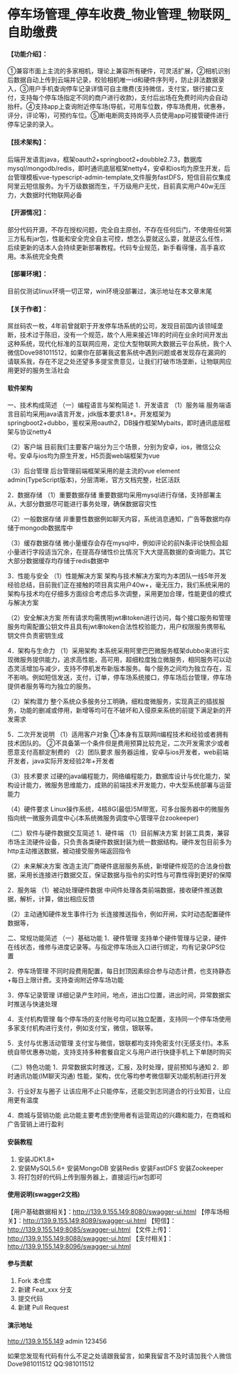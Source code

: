 # 停车场管理_停车收费_物业管理_物联网_自助缴费

#### 【功能介绍】：
①兼容市面上主流的多家相机，理论上兼容所有硬件，可灵活扩展，②相机识别后数据自动上传到云端并记录，校验相机唯一id和硬件序列号，防止非法数据录入，③用户手机查询停车记录详情可自主缴费(支持微信，支付宝，银行接口支付，支持每个停车场指定不同的商户进行收款)，支付后出场在免费时间内会自动抬杆。④支持app上查询附近停车场(导航，可用车位数，停车场费用，优惠券，评分，评论等)，可预约车位。⑤断电断网支持岗亭人员使用app可接管硬件进行停车记录的录入。
#### 【技术架构】：
后端开发语言java，框架oauth2+springboot2+doubble2.7.3，数据库mysql/mongodb/redis，即时通讯底层框架netty4，安卓和ios均为原生开发，后台管理模板vue-typescript-admin-template,文件服务fastDFS，短信目前仅集成阿里云短信服务。为千万级数据而生，千万级用户无忧，目前真实用户40w无压力，大数据时代物联网必备
#### 【开源情况】：
部分代码开源，不存在授权问题，完全自主原创，不存在任何后门，不使用任何第三方私有jar包，性能和安全完全自主可控，想怎么耍就这么耍，就是这么任性，后续更新的话本人会持续更新部署教程。代码专业规范，新手看得懂，高手喜欢用。本系统完全免费
#### 【部署环境】：
目前仅测试linux环境一切正常，win环境没部署过，演示地址在本文章末尾
#### 【关于作者】：
屌丝码农一枚，4年前曾就职于开发停车场系统的公司，发现目前国内该领域垄断，技术过于陈旧，没有一个规范，故个人用来接近1年的时间在业余时间开发出这种系统，现代化标准的互联网应用，定位大型物联网大数据云平台系统，我个人微信Dove981011512，如果你在部署我这套系统中遇到问题或者发现存在漏洞的请联系我，存在不足之处还望多多提宝贵意见，让我们打破市场垄断，让物联网应用更好的服务生活社会

#### 软件架构
一、技术构成简述
（一）编程语言与架构简述
1．开发语言
（1）服务端
服务端语言目前均采用java语言开发，jdk版本要求1.8+。开发框架为springboot2+dubbo，鉴权采用oauth2，DB操作框架Mybaits，即时通讯底层框架与协议netty4

（2）客户端
目前我们主要客户端分为三个场景，分别为安卓，ios，微信公众号。安卓与ios均为原生开发，H5页面web端框架为vue

（3）后台管理
后台管理前端框架采用的是主流的vue element admin(TypeScript版本)，分层清晰，官方文档完整，社区活跃

2．数据存储
（1）重要数据存储
重要数据均采用mysql进行存储，支持部署主从，大部分数据尽可能进行事务处理，确保数据容灾性

（2）一般数据存储
非重要性数据例如聊天内容，系统消息通知，广告等数据均存储于mongodb数据库中

（3）缓存数据存储
微小量缓存会存在mysql中，例如评论的前N条评论快照会超小量进行字段适当冗余，在提高存储性价比情况下大大提高数据的查询能力。其它大部分数据缓存均存储于redis数据中

3．性能与安全
（1）性能解决方案
架构与技术解决方案均为本团队一线5年开发经验总结，目前我们正在接触的项目真实用户40w+，毫无压力，我们系统采用的架构与技术均在仔细多方面综合考虑后多次调整，采用更加合理，性能更佳的模式与解决方案

（2）安全解决方案
所有请求均需携带jwt串token进行访问，每个接口服务和管理服务均需配置公钥文件且具有jwt串token合法性校验能力，用户权限服务携带私钥文件负责密钥生成

4．架构与生命力
（1）采用架构
本系统采用阿里巴巴微服务框架dubbo来进行实现微服务提供能力，追求高性能，高可用，超细粒度独立微服务，相同服务可以动态灵活增加与减少，支持不停机发布新版本服务。每个服务之间均为独立存在，互不影响。例如短信发送，支付，订单，停车场系统接口，停车场后台管理，停车场提供者服务等均为独立的服务。

（2）架构潜力
整个系统众多服务分工明确，细粒度微服务，实现真正的插拔服务，功能的删减或停用，新增等均可在不破坏和入侵原来系统的前提下满足新的开发需求

5．二次开发说明
（1）适用客户对象
①本身有互联网it编程技术和经验或者拥有技术团队的。
②不具备第一个条件但是费用预算比较充足，二次开发需求少或者愿意支付高额定制费的
（2）团队要求
服务器运维，安卓与ios开发者，web前端开发者，java实际开发经验2年+开发者

（3）技术要求
过硬的java编程能力，网络编程能力，数据库设计与优化能力，架构设计能力，微服务思维能力，成熟的前端技术开发能力，中大型系统部署与运营能力

（4）硬件要求
Linux操作系统，4核8G(最低)5M带宽，可多台服务器中的微服务指向统一微服务调度中心(本系统微服务调度中心管理平台zookeeper)

（二）软件与硬件数据交互简述
1．硬件端
（1）目前解决方案
封装工具类，兼容市场主流硬件设备，只负责各类硬件数据封装为统一数据结构。硬件发包目前多为http主动推送数据，被动接受服务端返回指令

（2）未来解决方案
改造主流厂商硬件底层服务系统，新增硬件规范的合法身份数据，采用长连接进行数据交互，保证数据与指令的实时性与可靠性得到更好的保障

2．服务端
（1）被动处理硬件数据
中间件处理各类前端数据，接收硬件推送数据，解析，计算，做出相应反馈

（2）主动通知硬件发生事件行为
长连接推送指令，例如开闸，实时动态配置硬件数据等，

二、常规功能简述
（一）基础功能
1．硬件管理
支持单个硬件管理与记录，硬件在线状态，维修与进度记录等。与指定停车场出入口进行绑定，均有记录GPS位置

2．停车场管理
不同时段费用配置，每日封顶因素综合参与动态计费，也支持静态+每日上限计费。支持查询附近停车场功能

3．停车记录管理
详细记录产生时间，地点，进出口位置，进出时间，异常数据实时推送与快速处理

4．支付机构管理
每个停车场的支付账号均可以独立配置，支持同一个停车场使用多家支付机构进行支付，例如支付宝，微信，银联等。

5．支付与优惠活动管理
支付宝与微信，银联都均支持免密支付(无感支付)。本系统自带优惠券功能，支持支持多种套餐自定义与用户进行快捷手机上下单随时购买

（二）特色功能
1．异常数据实时推送，汇报，及时处理，提前预知与通知
2．即时通讯功能(IM聊天沟通)
性能，架构，优化等均参考微信聊天功能机制进行开发

3．行业好友与圈子
让该应用不止只能停车，还能交到志同道合的行业知音，让应用更有温度

4．商城与营销功能
此功能主要考虑到使用者有运营周边的兴趣和能力，在商城和广告营销上进行盈利


#### 安装教程

1.  安装JDK1.8+
2.  安装MySQL5.6+ 安装MongoDB  安装Redis  安装FastDFS 安装Zookeeper
3.	将打包好的代码上传到服务器上，直接运行jar包即可

#### 使用说明(swagger2文档)

【用户基础数据相关】：http://139.9.155.149:8080/swagger-ui.html
【停车场相关】：http://139.9.155.149:8089/swagger-ui.html
【短信】：http://139.9.155.149:8085/swagger-ui.html
【文件上传】：http://139.9.155.149:8088/swagger-ui.html
【支付相关】：http://139.9.155.149:8096/swagger-ui.html

#### 参与贡献

1.  Fork 本仓库
2.  新建 Feat_xxx 分支
3.  提交代码
4.  新建 Pull Request


#### 演示地址
http://139.9.155.149
admin   123456

如果您发现有代码有什么不足之处请跟我留言，如果我留言不及时请加我个人微信Dove981011512  QQ:981011512




